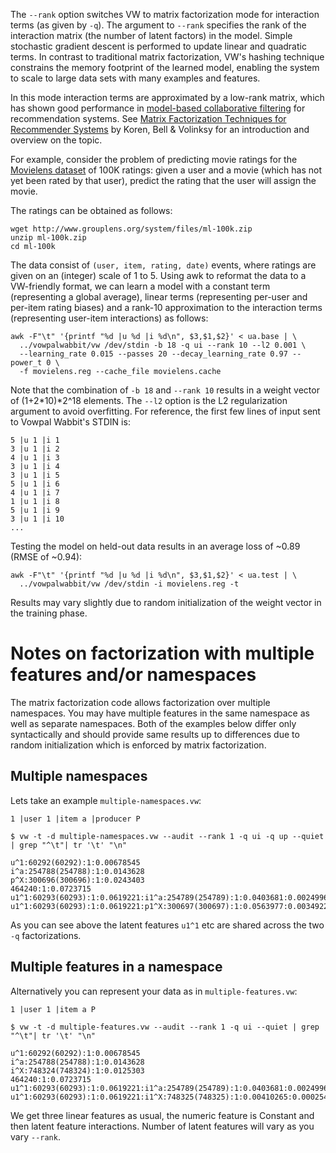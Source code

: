 The `--rank` option switches VW to matrix factorization mode for interaction terms (as given by `-q`). The argument to `--rank` specifies the rank of the interaction matrix (the number of latent factors) in the model. Simple stochastic gradient descent is performed to update linear and quadratic terms. In contrast to traditional matrix factorization, VW's hashing technique constrains the memory footprint of the learned model, enabling the system to scale to large data sets with many examples and features.

In this mode interaction terms are approximated by a low-rank matrix, which has shown good performance in [model-based collaborative filtering](http://en.wikipedia.org/wiki/Collaborative_filtering#Model-Based) for recommendation systems. See [Matrix Factorization Techniques for Recommender Systems](http://research.yahoo.com/files/ieeecomputer.pdf) by Koren, Bell & Volinksy for an introduction and overview on the topic.

For example, consider the problem of predicting movie ratings for the [Movielens dataset](http://www.grouplens.org/node/73) of 100K ratings: given a user and a movie (which has not yet been rated by that user), predict the rating that the user will assign the movie.

The ratings can be obtained as follows:

    wget http://www.grouplens.org/system/files/ml-100k.zip
    unzip ml-100k.zip
    cd ml-100k

The data consist of `(user, item, rating, date)` events, where ratings are given on an (integer) scale of 1 to 5. Using awk to reformat the data to a VW-friendly format, we can learn a model with a constant term (representing a global average), linear terms (representing per-user and per-item rating biases) and a rank-10 approximation to the interaction terms (representing user-item interactions) as follows:

    awk -F"\t" '{printf "%d |u %d |i %d\n", $3,$1,$2}' < ua.base | \
      ../vowpalwabbit/vw /dev/stdin -b 18 -q ui --rank 10 --l2 0.001 \
      --learning_rate 0.015 --passes 20 --decay_learning_rate 0.97 --power_t 0 \
      -f movielens.reg --cache_file movielens.cache

Note that the combination of `-b 18` and `--rank 10` results in a weight vector of (1+2*10)*2^18 elements. The `--l2` option is the L2 regularization argument to avoid overfitting. For reference, the first few lines of input sent to Vowpal Wabbit's STDIN is:

    5 |u 1 |i 1
    3 |u 1 |i 2
    4 |u 1 |i 3
    3 |u 1 |i 4
    3 |u 1 |i 5
    5 |u 1 |i 6
    4 |u 1 |i 7
    1 |u 1 |i 8
    5 |u 1 |i 9
    3 |u 1 |i 10
    ...

Testing the model on held-out data results in an average loss of ~0.89 (RMSE of ~0.94):

    awk -F"\t" '{printf "%d |u %d |i %d\n", $3,$1,$2}' < ua.test | \
      ../vowpalwabbit/vw /dev/stdin -i movielens.reg -t

Results may vary slightly due to random initialization of the weight vector in the training phase.

# Notes on factorization with multiple features and/or namespaces

The matrix factorization code allows factorization over multiple namespaces. You may have multiple features in the same namespace as well as separate namespaces. Both of the examples below differ only syntactically and should provide same results up to differences due to random initialization which is enforced by matrix factorization.

## Multiple namespaces

Lets take an example ``multiple-namespaces.vw``:
```
1 |user 1 |item a |producer P
```

```
$ vw -t -d multiple-namespaces.vw --audit --rank 1 -q ui -q up --quiet | grep "^\t"| tr '\t' "\n" 

u^1:60292(60292):1:0.00678545
i^a:254788(254788):1:0.0143628
p^X:300696(300696):1:0.0243403
464240:1:0.0723715
u1^1:60293(60293):1:0.0619221:i1^a:254789(254789):1:0.0403681:0.00249968
u1^1:60293(60293):1:0.0619221:p1^X:300697(300697):1:0.0563977:0.00349226
```

As you can see above the latent features ``u1^1`` etc are shared across the two ``-q`` factorizations.

## Multiple features in a namespace

Alternatively you can represent your data as in ``multiple-features.vw``:
```
1 |user 1 |item a P
```

```
$ vw -t -d multiple-features.vw --audit --rank 1 -q ui --quiet | grep "^\t"| tr '\t' "\n" 

u^1:60292(60292):1:0.00678545
i^a:254788(254788):1:0.0143628
i^X:748324(748324):1:0.0125303
464240:1:0.0723715
u1^1:60293(60293):1:0.0619221:i1^a:254789(254789):1:0.0403681:0.00249968
u1^1:60293(60293):1:0.0619221:i1^X:748325(748325):1:0.00410265:0.000254045
```

We get three linear features as usual, the numeric feature is Constant and then latent feature interactions. Number of latent features will vary as you vary ``--rank``.